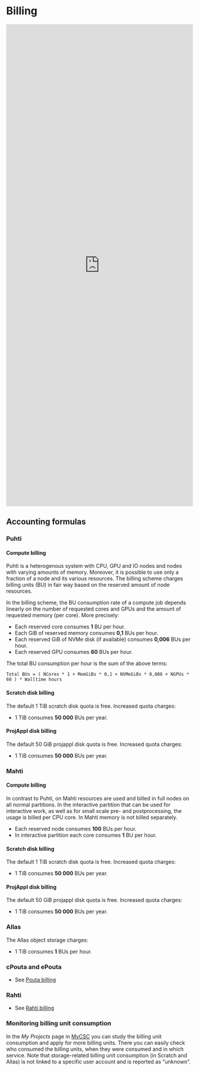 # Billing

<iframe src="https://my.csc.fi/buc" width="100%" height="1300" frameborder="0" ></iframe>

## Accounting formulas

### Puhti

#### Compute billing

Puhti is a heterogenous system with CPU, GPU and IO nodes and nodes with varying amounts of memory. Moreover, it is possible to use only a fraction of a node and its various resources. The billing scheme charges billing units (BU) in fair way based on the reserved amount of node resources.

In the billing scheme, the BU consumption rate of a compute job depends linearly on the number of requested cores and GPUs and the amount of requested memory (per core). More precisely:

 * Each reserved core consumes **1** BU per hour.
 * Each GiB of reserved memory consumes **0,1** BUs per hour.
 * Each reserved GiB of NVMe disk (if available) consumes **0,006** BUs per hour.
 * Each reserved GPU consumes **60** BUs per hour.

The total BU consumption per hour is the sum of the above terms:

` Total BUs = ( NCores * 1 + MemGiBs * 0,1 + NVMeGiBs * 0,006 + NGPUs * 60 ) * Walltime hours `

#### Scratch disk billing

The default 1 TiB scratch disk quota is free. Increased quota charges:

* 1 TiB consumes **50 000** BUs per year.

#### ProjAppl disk billing

The default 50 GiB projappl disk quota is free. Increased quota charges:

* 1 TiB consumes **50 000** BUs per year.

### Mahti

#### Compute billing

In contrast to Puhti, on Mahti resources are used and billed in full nodes on all normal partitions. In the interactive partition that can be used for interactive work, as well as for small scale pre- and postprocessing, the usage is billed per CPU core. In Mahti memory is not billed separately.

 * Each reserved node consumes **100** BUs per hour.
 * In interactive partition each core consumes **1** BU per hour.

#### Scratch disk billing

The default 1 TiB scratch disk quota is free. Increased quota charges:

* 1 TiB consumes **50 000** BUs per year.

#### ProjAppl disk billing

The default 50 GiB projappl disk quota is free. Increased quota charges:

* 1 TiB consumes **50 000** BUs per year.

### Allas

The Allas object storage charges:

* 1 TiB consumes **1** BUs per hour.

### cPouta and ePouta

* See [Pouta billing](../cloud/pouta/accounting.md)

### Rahti

* See [Rahti billing](/cloud/rahti/billing.md)

### Monitoring billing unit consumption

In the _My Projects_ page in [MyCSC](https://my.csc.fi) you can study the
billing unit consumption and apply for more billing units. There you can easily
check who consumed the billing units, when they were consumed and in which
service. Note that storage-related billing unit consumption (in Scratch and
Allas) is not linked to a specific user account and is reported as "unknown".
